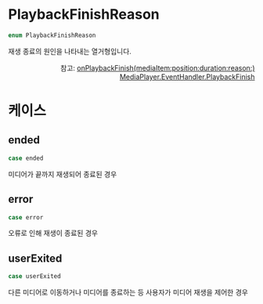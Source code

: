 # PlaybackFinishReason

```swift
enum PlaybackFinishReason
```

재생 종료의 원인을 나타내는 열거형입니다.

<div align="right">
참고: <a href="../../protocol/event-listeners/home.md#onplaybackfinishmediaitempositiondurationreason">onPlaybackFinish(mediaItem:position:duration:reason:)</a><br>
<a href="../event-handlers/home.md#playbackfinish">MediaPlayer.EventHandler.PlaybackFinish</a>
</div>

# 케이스

## ended
```swift
case ended
```
미디어가 끝까지 재생되어 종료된 경우

## error
```swift
case error
```
오류로 인해 재생이 종료된 경우

## userExited
```swift
case userExited
```
다른 미디어로 이동하거나 미디어를 종료하는 등 사용자가 미디어 재생을 제어한 경우


